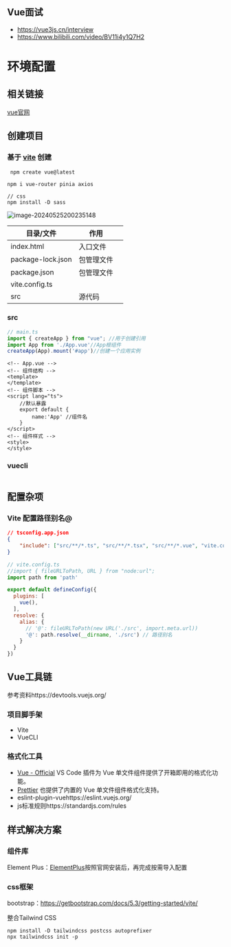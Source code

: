 ## Vue面试

- https://vue3js.cn/interview
- https://www.bilibili.com/video/BV11i4y1Q7H2

# 环境配置

## 相关链接

[vue官网](https://cn.vuejs.org)

## 创建项目

### 基于 [vite](https://vitejs.cn) 创建

```shell
 npm create vue@latest

npm i vue-router pinia axios

// css
npm install -D sass
```

![image-20240525200235148](./images/image-20240525200235148.png)

| 目录/文件         | 作用       |      |
| ----------------- | ---------- | ---- |
| index.html        | 入口文件   |      |
| package-lock.json | 包管理文件 |      |
| package.json      | 包管理文件 |      |
| vite.config.ts    |            |      |
| src               | 源代码     |      |

### src

```ts
// main.ts
import { createApp } from "vue"; //用于创建引用
import App from './App.vue'//App根组件
createApp(App).mount('#app')//创建一个应用实例
```

```vue
<!-- App.vue -->
<!-- 组件结构 -->
<template>
</template>
<!-- 组件脚本 -->
<script lang="ts">
    //默认暴露
    export default {
        name:'App' //组件名
    }
</script>
<!-- 组件样式 -->
<style>
</style>
```

### vuecli

```shell
```











## 配置杂项

### Vite 配置路径别名@

```json
// tsconfig.app.json
{
	"include": ["src/**/*.ts", "src/**/*.tsx", "src/**/*.vue", "vite.config.ts"]
}
```

```js
// vite.config.ts
//import { fileURLToPath, URL } from "node:url";
import path from 'path'

export default defineConfig({
  plugins: [
    vue(),
  ],
  resolve: {
    alias: {
      // '@': fileURLToPath(new URL('./src', import.meta.url))
      '@': path.resolve(__dirname, './src') // 路径别名
    }
  }
})
```

## Vue工具链

参考资料https://devtools.vuejs.org/

### 项目脚手架

- Vite
- VueCLI

### 格式化工具

- [Vue - Official](https://github.com/vuejs/language-tools) VS Code 插件为 Vue 单文件组件提供了开箱即用的格式化功能。
- [Prettier](https://prettier.io/) 也提供了内置的 Vue 单文件组件格式化支持。
- eslint-plugin-vuehttps://eslint.vuejs.org/
- js标准规则https://standardjs.com/rules



## 样式解决方案

### 组件库

Element Plus：[ElementPlus](https://element-plus.org/zh-CN/guide/installation.html)按照官网安装后，再完成按需导入配置

### css框架

bootstrap：https://getbootstrap.com/docs/5.3/getting-started/vite/

整合Tailwind CSS

```shell
npm install -D tailwindcss postcss autoprefixer
npx tailwindcss init -p
```
